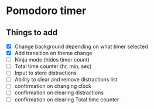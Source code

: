 # Pomodoro timer





## Things to add

* [x] Change background depending on what timer selected
* [x] Add transition on theme change
* [ ] Ninja mode (hides timer count)
* [ ] Total time counter (hr, min, sec)
* [ ] Input to store distractions
* [ ] Ability to clear and remove distractions list
* [ ] confirmation on changing clock
* [ ] confirmation on clearing distractions
* [ ] confirmation on clearing Total time counter